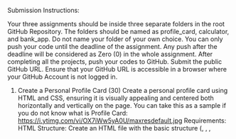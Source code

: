 Submission Instructions:


Your three assignments should be inside three separate folders in the root GitHub Repository. 
The folders should be named as profile_card, calculator, and bank_app. Do not name your folder of your own choice.
You can only push your code until the deadline of the assignment. Any push after the deadline will be considered as Zero (0) in the whole assignment.
After completing all the projects, push your codes to GitHub.
Submit the public GitHub URL.
Ensure that your GitHub URL is accessible in a browser where your GitHub Account is not logged in. 


1. Create a Personal Profile Card (30)
Create a personal profile card using HTML and CSS, ensuring it is visually appealing and centered both horizontally and vertically on the page.
You can take this as a sample if you do not know what is Profile Card:
https://i.ytimg.com/vi/OX7iWw5yA0U/maxresdefault.jpg
Requirements:
HTML Structure:
Create an HTML file with the basic structure (<!DOCTYPE html>, <html>, <head>, <title>, <body>).
CSS Styling:
Set a width and height for the card.
Add padding and margins to make it visually appealing.
Choose a background color or image for the card.
Apply rounded corners to the card.
Style the text inside the card, including the name, occupation, short description and contact details.
Experiment with different font sizes, colors, and alignments.
Vertical and Horizontal Middle Alignment:
Ensure the profile card is centered both horizontally and vertically on the page.

Include Content:
Profile card must include the following contents:
Name
Occupation
Short description
Contact information (email, mobile number)



2. Building a Calculator with Bootstrap UI (40)
Create a simple calculator application using HTML, CSS (Bootstrap for UI), and JavaScript. The calculator should allow users to input two numbers and select an arithmetic operation from a dropdown menu. Upon clicking the "Calculate" button, the calculator should display the result of the operation.
Requirements:
HTML Structure:
Use Bootstrap for creating the UI components (input fields, dropdown menu, button, result display).
Implement two input fields for entering numbers.
Include a dropdown menu for selecting arithmetic operations: addition (+), subtraction (-), multiplication (*), and division (/).
Add a button labeled "Calculate" to trigger the calculation.
Include a section to display the result of the operation.

JavaScript Functionality:
Implement a JavaScript function to perform the calculation based on the user input.
Retrieve the numbers and the selected operation from the input fields and dropdown menu, respectively.
Handle cases where the user inputs non-numeric data or performs invalid operations gracefully by displaying appropriate error messages.


3. Bank Account Management Console Application: (30)
Create a JavaScript program that simulates a simple bank account management system using Object-Oriented Programming principles.
Requirements:
1. Create a ‘BankAccount’ class with the following properties:
accountNumber (a unique identifier for each account)
ownerName
balance

2. Implement the following methods in the ‘BankAccount’ class:
deposit(amount): Adds the specified amount to the account balance.
withdraw(amount): Subtracts the specified amount from the account balance. Ensure that the withdrawal amount does not exceed the available balance. Just show a message in the console: “Insufficient funds” if anyone tries to withdraw more than the available balance.
getBalance(): Returns the current balance of the account.
displayAccountInfo(): Displays the account information including account number, owner name, and balance:

For Example:
Account Number: 1001
Owner Name: John Doe
Balance: $700

3. Create two instances of the BankAccount class and demonstrate the functionality of the methods by depositing, withdrawing, and displaying account information.

  
